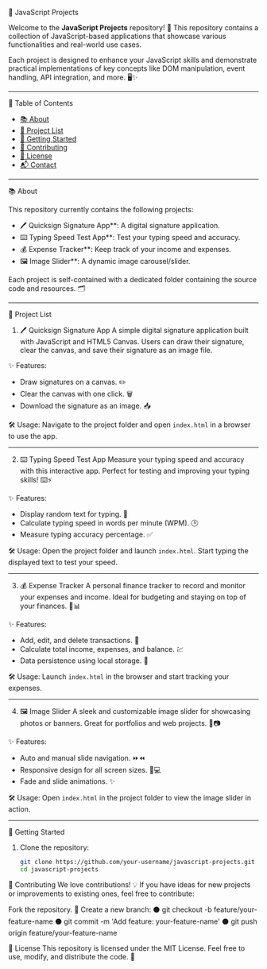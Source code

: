  🚀 JavaScript Projects

Welcome to the **JavaScript Projects** repository! 🌟 This repository contains a collection of JavaScript-based applications that showcase various functionalities and real-world use cases. 

Each project is designed to enhance your JavaScript skills and demonstrate practical implementations of key concepts like DOM manipulation, event handling, API integration, and more. 🖥️✨

---

 📖 Table of Contents

- [📚 About](#-about)
- [📂 Project List](#-project-list)
- [🚀 Getting Started](#-getting-started)
- [🤝 Contributing](#-contributing)
- [📜 License](#-license)
- [📬 Contact](#-contact)

---

 📚 About

This repository currently contains the following projects:

- 🖊️ Quicksign Signature App**: A digital signature application.
- ⌨️ Typing Speed Test App**: Test your typing speed and accuracy.
- 💰 Expense Tracker**: Keep track of your income and expenses.
- 🖼️ Image Slider**: A dynamic image carousel/slider.

Each project is self-contained with a dedicated folder containing the source code and resources. 🗂️

---

 📂 Project List

 1. 🖊️ Quicksign Signature App
A simple digital signature application built with JavaScript and HTML5 Canvas. Users can draw their signature, clear the canvas, and save their signature as an image file.

✨ Features:
- Draw signatures on a canvas. ✏️
- Clear the canvas with one click. 🗑️
- Download the signature as an image. 📥

🛠️ Usage:
Navigate to the project folder and open `index.html` in a browser to use the app.

---

 2. ⌨️ Typing Speed Test App
Measure your typing speed and accuracy with this interactive app. Perfect for testing and improving your typing skills! ⌨️⚡

✨ Features:
- Display random text for typing. 📜
- Calculate typing speed in words per minute (WPM). 🕒
- Measure typing accuracy percentage. ✅

🛠️ Usage:
Open the project folder and launch `index.html`. Start typing the displayed text to test your speed.

---

 3. 💰 Expense Tracker
A personal finance tracker to record and monitor your expenses and income. Ideal for budgeting and staying on top of your finances. 💼📊

✨ Features:
- Add, edit, and delete transactions. 📝
- Calculate total income, expenses, and balance. 💹
- Data persistence using local storage. 💾

🛠️ Usage:
Launch `index.html` in the browser and start tracking your expenses.

---

 4. 🖼️ Image Slider
A sleek and customizable image slider for showcasing photos or banners. Great for portfolios and web projects. 🎨📷

✨ Features:
- Auto and manual slide navigation. ⏩⏪
- Responsive design for all screen sizes. 📱💻
- Fade and slide animations. ✨

🛠️ Usage:
Open `index.html` in the project folder to view the image slider in action.

---

 🚀 Getting Started

1. Clone the repository:
   ```bash
   git clone https://github.com/your-username/javascript-projects.git
   cd javascript-projects
   
🤝 Contributing
We love contributions! 💡 If you have ideas for new projects or improvements to existing ones, feel free to contribute:

Fork the repository. 🍴
Create a new branch:
⚫️ git checkout -b feature/your-feature-name
⚫️ git commit -m 'Add feature: your-feature-name'
⚫️ git push origin feature/your-feature-name

📜 License
This repository is licensed under the MIT License. Feel free to use, modify, and distribute the code.  📄






